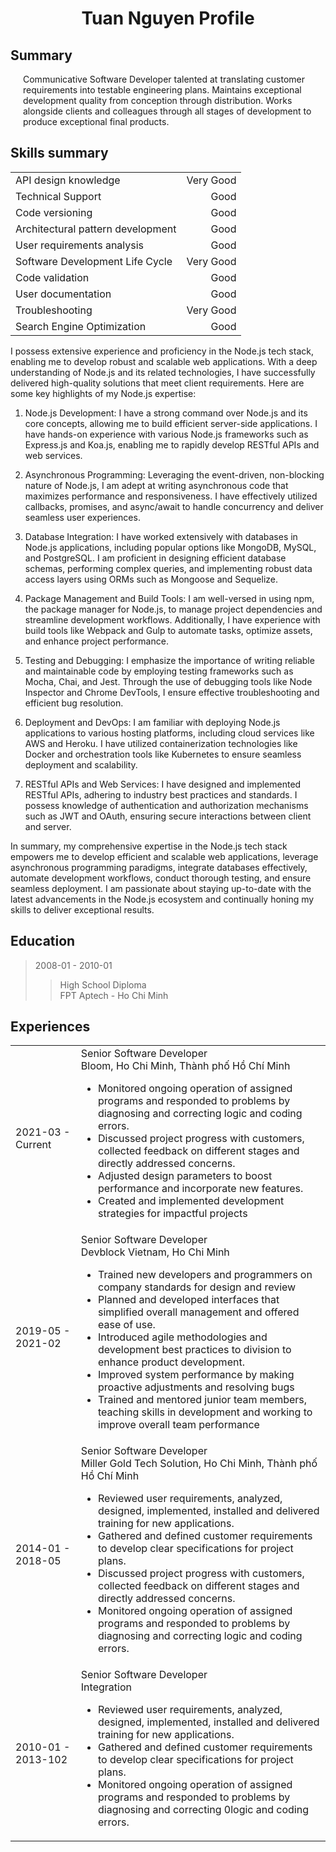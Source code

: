 <h1 align="center">Tuan Nguyen Profile</h1>

<h2>Summary</h2>

<div style="margin-left: 20px">
  <p>Communicative Software Developer talented at translating customer requirements into testable engineering plans. Maintains exceptional development quality from conception through distribution. Works alongside clients and colleagues through all stages of development to produce exceptional final products.
  </p>
</div>

<h2>Skills summary</h2>

|                                   |           |
| :-------------------------------- | --------: |
| API design knowledge              | Very Good |
| Technical Support                 |      Good |
| Code versioning                   |      Good |
| Architectural pattern development |      Good |
| User requirements analysis        |      Good |
| Software Development Life Cycle   | Very Good |
| Code validation                   |      Good |
| User documentation                |      Good |
| Troubleshooting                   | Very Good |
| Search Engine Optimization        |      Good |


I possess extensive experience and proficiency in the Node.js tech stack, enabling me to develop robust and scalable web applications. With a deep understanding of Node.js and its related technologies, I have successfully delivered high-quality solutions that meet client requirements. Here are some key highlights of my Node.js expertise:

1. Node.js Development: I have a strong command over Node.js and its core concepts, allowing me to build efficient server-side applications. I have hands-on experience with various Node.js frameworks such as Express.js and Koa.js, enabling me to rapidly develop RESTful APIs and web services.

2. Asynchronous Programming: Leveraging the event-driven, non-blocking nature of Node.js, I am adept at writing asynchronous code that maximizes performance and responsiveness. I have effectively utilized callbacks, promises, and async/await to handle concurrency and deliver seamless user experiences.

3. Database Integration: I have worked extensively with databases in Node.js applications, including popular options like MongoDB, MySQL, and PostgreSQL. I am proficient in designing efficient database schemas, performing complex queries, and implementing robust data access layers using ORMs such as Mongoose and Sequelize.

4. Package Management and Build Tools: I am well-versed in using npm, the package manager for Node.js, to manage project dependencies and streamline development workflows. Additionally, I have experience with build tools like Webpack and Gulp to automate tasks, optimize assets, and enhance project performance.

5. Testing and Debugging: I emphasize the importance of writing reliable and maintainable code by employing testing frameworks such as Mocha, Chai, and Jest. Through the use of debugging tools like Node Inspector and Chrome DevTools, I ensure effective troubleshooting and efficient bug resolution.

6. Deployment and DevOps: I am familiar with deploying Node.js applications to various hosting platforms, including cloud services like AWS and Heroku. I have utilized containerization technologies like Docker and orchestration tools like Kubernetes to ensure seamless deployment and scalability.

7. RESTful APIs and Web Services: I have designed and implemented RESTful APIs, adhering to industry best practices and standards. I possess knowledge of authentication and authorization mechanisms such as JWT and OAuth, ensuring secure interactions between client and server.

In summary, my comprehensive expertise in the Node.js tech stack empowers me to develop efficient and scalable web applications, leverage asynchronous programming paradigms, integrate databases effectively, automate development workflows, conduct thorough testing, and ensure seamless deployment. I am passionate about staying up-to-date with the latest advancements in the Node.js ecosystem and continually honing my skills to deliver exceptional results.

<h2>Education</h2>

> 2008-01 - 2010-01
>
> > High School Diploma</br>FPT Aptech - Ho Chi Minh

<h2>Experiences</h2>

|                    |                                                                                                                                                                                                                                                                                                                                                                                                                                                                                                                                                                                                                      |
| ------------------ | -------------------------------------------------------------------------------------------------------------------------------------------------------------------------------------------------------------------------------------------------------------------------------------------------------------------------------------------------------------------------------------------------------------------------------------------------------------------------------------------------------------------------------------------------------------------------------------------------------------------- |
| 2021-03 - Current  | Senior Software Developer<div>Bloom, Ho Chi Minh, Thành phố Hồ Chí Minh</div><ul><li> Monitored ongoing operation of assigned programs and responded to problems by diagnosing and correcting logic and coding errors.</li><li>Discussed project progress with customers, collected feedback on different stages and directly addressed concerns.</li><li>Adjusted design parameters to boost performance and incorporate new features.</li><li>Created and implemented development strategies for impactful projects</li></ul>                                                                                      |
| 2019-05 - 2021-02  | Senior Software Developer<div>Devblock Vietnam, Ho Chi Minh</div><ul><li> Trained new developers and programmers on company standards for design and review</li><li>Planned and developed interfaces that simplified overall management and offered ease of use.</li><li>Introduced agile methodologies and development best practices to division to enhance product development.</li><li>Improved system performance by making proactive adjustments and resolving bugs</li><li>Trained and mentored junior team members, teaching skills in development and working to improve overall team performance</li></ul> |
| 2014-01 - 2018-05  | Senior Software Developer</br> Miller Gold Tech Solution, Ho Chi Minh, Thành phố Hồ Chí Minh</br><ul><li>Reviewed user requirements, analyzed, designed, implemented, installed and delivered training for new applications.</li><li>Gathered and defined customer requirements to develop clear specifications for project plans.</li><li>Discussed project progress with customers, collected feedback on different stages and directly addressed concerns.</li><li>Monitored ongoing operation of assigned programs and responded to problems by diagnosing and correcting logic and coding errors.</li></ul>     |
| 2010-01 - 2013-102 | Senior Software Developer </br>Integration </br><ul><li>Reviewed user requirements, analyzed, designed, implemented, installed and delivered training for new applications.</li><li>Gathered and defined customer requirements to develop clear specifications for project plans.</li><li>Monitored ongoing operation of assigned programs and responded to problems by diagnosing and correcting 0logic and coding errors.</li></ul>                                                                                                                                                                                |
